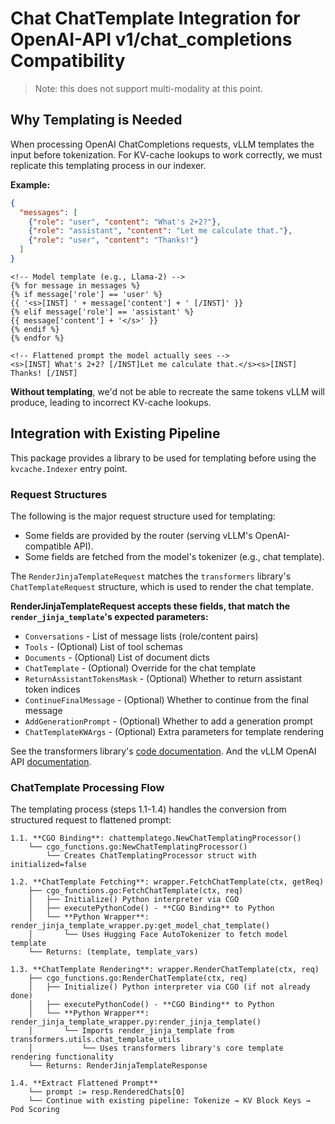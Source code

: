 # Chat ChatTemplate Integration for OpenAI-API v1/chat_completions Compatibility

> Note: this does not support multi-modality at this point.

## Why Templating is Needed

When processing OpenAI ChatCompletions requests, vLLM templates the input before tokenization. 
For KV-cache lookups to work correctly, we must replicate this templating process in our indexer.

**Example:**
```json
{
  "messages": [
    {"role": "user", "content": "What's 2+2?"},
    {"role": "assistant", "content": "Let me calculate that."},
    {"role": "user", "content": "Thanks!"}
  ]
}
```

```jinja2
<!-- Model template (e.g., Llama-2) -->
{% for message in messages %}
{% if message['role'] == 'user' %}
{{ '<s>[INST] ' + message['content'] + ' [/INST]' }}
{% elif message['role'] == 'assistant' %}
{{ message['content'] + '</s>' }}
{% endif %}
{% endfor %}
```

```text
<!-- Flattened prompt the model actually sees -->
<s>[INST] What's 2+2? [/INST]Let me calculate that.</s><s>[INST] Thanks! [/INST]
```

**Without templating**, we'd not be able to recreate the same tokens vLLM will produce, leading to incorrect KV-cache lookups.

## Integration with Existing Pipeline

This package provides a library to be used for templating before using the `kvcache.Indexer` entry point.

### Request Structures

The following is the major request structure used for templating:
- Some fields are provided by the router (serving vLLM's OpenAI-compatible API).
- Some fields are fetched from the model's tokenizer (e.g., chat template).

The `RenderJinjaTemplateRequest` matches the `transformers` library's `ChatTemplateRequest` structure, which is used to render the chat template.

**RenderJinjaTemplateRequest accepts these fields, that match the `render_jinja_template`'s expected parameters:**
- `Conversations` - List of message lists (role/content pairs)
- `Tools` - (Optional) List of tool schemas
- `Documents` - (Optional) List of document dicts
- `ChatTemplate` - (Optional) Override for the chat template
- `ReturnAssistantTokensMask` - (Optional) Whether to return assistant token indices
- `ContinueFinalMessage` - (Optional) Whether to continue from the final message
- `AddGenerationPrompt` - (Optional) Whether to add a generation prompt
- `ChatTemplateKWArgs` - (Optional) Extra parameters for template rendering

See the transformers library's [code documentation](https://github.com/huggingface/transformers/blob/242bb2cafccec9f90479f5f688bca9d240b1031f/src/transformers/processing_utils.py#L390).
And the vLLM OpenAI API [documentation](https://docs.vllm.ai/en/latest/serving/openai_compatible_server.html#extra-parameters_1).

### ChatTemplate Processing Flow

The templating process (steps 1.1-1.4) handles the conversion from structured request to flattened prompt:

```
1.1. **CGO Binding**: chattemplatego.NewChatTemplatingProcessor()
    └── cgo_functions.go:NewChatTemplatingProcessor()
        └── Creates ChatTemplatingProcessor struct with initialized=false

1.2. **ChatTemplate Fetching**: wrapper.FetchChatTemplate(ctx, getReq)
    ├── cgo_functions.go:FetchChatTemplate(ctx, req)
    │   ├── Initialize() Python interpreter via CGO
    │   ├── executePythonCode() - **CGO Binding** to Python
    │   └── **Python Wrapper**: render_jinja_template_wrapper.py:get_model_chat_template()
    │       └── Uses Hugging Face AutoTokenizer to fetch model template
    └── Returns: (template, template_vars)

1.3. **ChatTemplate Rendering**: wrapper.RenderChatTemplate(ctx, req)
    ├── cgo_functions.go:RenderChatTemplate(ctx, req)
    │   ├── Initialize() Python interpreter via CGO (if not already done)
    │   ├── executePythonCode() - **CGO Binding** to Python
    │   └── **Python Wrapper**: render_jinja_template_wrapper.py:render_jinja_template()
    │       └── Imports render_jinja_template from transformers.utils.chat_template_utils
    │           └── Uses transformers library's core template rendering functionality
    └── Returns: RenderJinjaTemplateResponse

1.4. **Extract Flattened Prompt**
    └── prompt := resp.RenderedChats[0]
    └── Continue with existing pipeline: Tokenize → KV Block Keys → Pod Scoring
```
